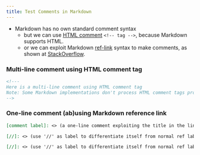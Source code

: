 ```yaml
---
title: Test Comments in Markdown
---
```


- Markdown has no own standard comment syntax
  - but we can use [HTML comment](https://developer.mozilla.org/en-US/docs/Web/HTML/Guides/Comments) `<!-- tag -->`, because Markdown supports HTML.
  - or we can exploit Markdown [ref-link](https://www.markdownguide.org/basic-syntax/#reference-style-links) syntax to make comments, as shown at [StackOverflow](https://stackoverflow.com/a/20885980).

### Multi-line comment using HTML comment tag
```md
<!---
Here is a multi-line comment using HTML comment tag
Note: Some Markdown implementations don't process HTML comment tags properly, including old versions of GitHub.
-->
```
<!---
Here is a multi-line comment using HTML comment tag
Note: Some Markdown implementations don't process HTML comment tags properly, including old versions of GitHub.
-->

### One-line comment (ab)using Markdown reference link
```md
[comment label]: <> (a one-line comment exploiting the title in the link reference definition)
```
[comment label]: <> (a one-line comment exploiting the title in the link reference definition)
```md
[//]: <> (use '//' as label to differentiate itself from normal ref labels, not to accidentally appear in the main text)
```
[//]: <> (use '//' as label to differentiate itself from normal ref labels, not to accidentally appear in the main text)
```md
[//]: <> (use '//' as label to differentiate itself from normal ref labels, not to accidentally appear in the main text)
```
[//]: # (Most platform independent comment: use '#', a valid URI, as link target, because some implementations rejects <>,)
